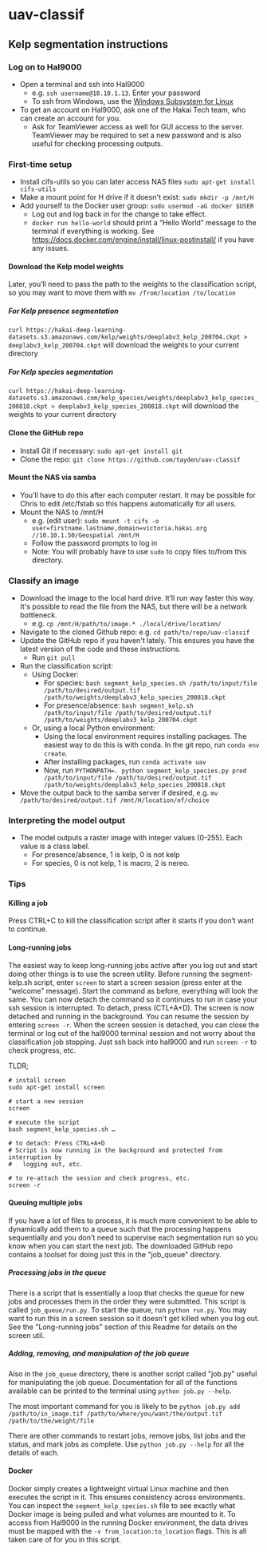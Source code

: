 # uav-classif

## Kelp segmentation instructions

### Log on to Hal9000
- Open a terminal and ssh into Hal9000
    - e.g. `ssh username@10.10.1.13`. Enter your password
    - To ssh from Windows, use the [Windows Subsystem for Linux](https://docs.microsoft.com/en-us/windows/wsl/install-win10)
- To get an account on Hal9000, ask one of the Hakai Tech team, who can create an account for you.
    - Ask for TeamViewer access as well for GUI access to the server. TeamViewer may be required to set a new password and is also useful for checking processing outputs.

### First-time setup
- Install cifs-utils so you can later access NAS files `sudo apt-get install cifs-utils`
- Make a mount point for H drive if it doesn't exist: `sudo mkdir -p /mnt/H`
- Add yourself to the Docker user group: `sudo usermod -aG docker $USER`
    - Log out and log back in for the change to take effect.
    - `docker run hello-world` should print a “Hello World” message to the terminal if everything is working. See https://docs.docker.com/engine/install/linux-postinstall/ if you have any issues.

#### Download the Kelp model weights
Later, you’ll need to pass the path to the weights to the classification script, so you may want to move them with `mv /from/location /to/location`
##### For Kelp presence segmentation
`curl https://hakai-deep-learning-datasets.s3.amazonaws.com/kelp/weights/deeplabv3_kelp_200704.ckpt > deeplabv3_kelp_200704.ckpt` will download the weights to your current directory
##### For Kelp species segmentation
`curl https://hakai-deep-learning-datasets.s3.amazonaws.com/kelp_species/weights/deeplabv3_kelp_species_200818.ckpt > deeplabv3_kelp_species_200818.ckpt` will download the weights to your current directory

#### Clone the GitHub repo
- Install Git if necessary: `sudo apt-get install git`
- Clone the repo: `git clone https://github.com/tayden/uav-classif`

#### Mount the NAS via samba 
- You’ll have to do this after each computer restart. It may be possible for Chris to edit /etc/fstab so this happens automatically for all users.
- Mount the NAS to /mnt/H 
    - e.g. (edit user): `sudo mount -t cifs -o user=firstname.lastname,domain=victoria.hakai.org //10.10.1.50/Geospatial /mnt/H`
    - Follow the password prompts to log in
    - Note: You will probably have to use `sudo` to copy files to/from this directory.

### Classify an image
- Download the image to the local hard drive. It’ll run way faster this way. It's possible to read the file from the NAS, but there will be a network bottleneck.
    - e.g. `cp /mnt/H/path/to/image.* ./local/drive/location/`
- Navigate to the cloned Github repo: e.g. `cd path/to/repo/uav-classif`
- Update the GitHub repo if you haven't lately. This ensures you have the latest version of the code and these instructions.
    - Run `git pull`
- Run the classification script:
    - Using Docker: 
        - For species: `bash segment_kelp_species.sh /path/to/input/file /path/to/desired/output.tif /path/to/weights/deeplabv3_kelp_species_200818.ckpt`
        - For presence/absence: `bash segment_kelp.sh /path/to/input/file /path/to/desired/output.tif /path/to/weights/deeplabv3_kelp_200704.ckpt`
    - Or, using a local Python environment:
        - Using the local environment requires installing packages. The easiest way to do this is with conda. In the git repo, run `conda env create`.
        - After installing packages, run `conda activate uav`
        - Now, run `PYTHONPATH=. python segment_kelp_species.py pred /path/to/input/file /path/to/desired/output.tif /path/to/weights/deeplabv3_kelp_species_200818.ckpt`
- Move the output back to the samba server if desired, e.g. `mv /path/to/desired/output.tif /mnt/H/location/of/choice`

### Interpreting the model output
- The model outputs a raster image with integer values (0-255). Each value is a class label.
    - For presence/absence, 1 is kelp, 0 is not kelp
    - For species, 0 is not kelp, 1 is macro, 2 is nereo.

### Tips
#### Killing a job
Press CTRL+C to kill the classification script after it starts if you don’t want to continue.

#### Long-running jobs
The easiest way to keep long-running jobs active after you log out and start doing other things is to use the screen utility. Before running the segment-kelp.sh script, enter `screen` to start a screen session (press enter at the “welcome” message). Start the command as before, everything will look the same. You can now detach the command so it continues to run in case your ssh session is interrupted. To detach, press (CTL+A+D). The screen is now detached and running in the background. You can resume the session by entering `screen -r`. When the screen session is detached, you can close the terminal or log out of the hal9000 terminal session and not worry about the classification job stopping. Just ssh back into hal9000 and run `screen -r` to check progress, etc.

TLDR;
```
# install screen
sudo apt-get install screen

# start a new session
screen

# execute the script
bash segment_kelp_species.sh …

# to detach: Press CTRL+A+D
# Script is now running in the background and protected from interruption by
#   logging out, etc.

# to re-attach the session and check progress, etc.
screen -r
```

#### Queuing multiple jobs
If you have a lot of files to process, it is much more convenient to be able to dynamically add them to a queue such that the processing happens
sequentially and you don't need to supervise each segmentation run so you know when you can start the next job. The downloaded GitHub repo contains
a toolset for doing just this in the "job_queue" directory.

##### Processing jobs in the queue
There is a script that is essentially a loop that checks the queue for new jobs and processes them in the order they were submitted. This script is called `job_queue/run.py`.
To start the queue, run `python run.py`. You may want to run this in a screen session so it doesn't get killed when you log out. See the "Long-running jobs" section of this Readme 
for details on the screen util. 

##### Adding, removing, and manipulation of the job queue
Also in the `job_queue` directory, there is another script called "job.py" useful for manipulating the job queue.
Documentation for all of the functions available can be printed to the terminal using `python job.py --help`.

The most important command for you is likely to be `python job.py add /path/to/in_image.tif /path/to/where/you/want/the/output.tif /path/to/the/weight/file`

There are other commands to restart jobs, remove jobs, list jobs and the status, and mark jobs as complete. Use `python job.py --help` for all the details of each.

#### Docker
Docker simply creates a lightweight virtual Linux machine and then executes the script in it. This ensures consistency across environments.
You can inspect the `segment_kelp_species.sh` file to see exactly what Docker image is being pulled and what volumes are mounted to it.
To access from Hal9000 in the running Docker environment, the data drives must be mapped with the `-v from_location:to_location` flags.
This is all taken care of for you in this script.
